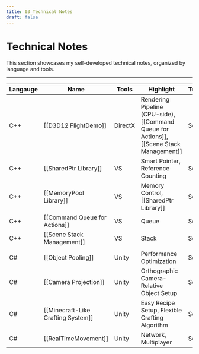 ```yaml
---
title: 03_Technical Notes
draft: false
---
```


# **Technical Notes**

This section showcases my self-developed technical notes, organized by language and tools.

---

| **Langauge** | **Name**                                                                        | **Tools** | **Highlight**                                                                            | **Team** | **Year** |
| ------------ | ------------------------------------------------------------------------------- | --------- | ---------------------------------------------------------------------------------------- | -------- | -------- |
| C++          | [[D3D12 FlightDemo]]                                                            | DirectX   | Rendering Pipeline (CPU-side), [[Command Queue for Actions]], [[Scene Stack Management]] | Solo     | 2024     |
| C++          | [[SharedPtr Library]]                                                           | VS        | Smart Pointer, Reference Counting                                                        | Solo     | 2024     |
| C++          | [[MemoryPool Library]]                                                          | VS        | Memory Control, [[SharedPtr Library]]                                                    | Solo     | 2024     |
| C++          | [[Command Queue for Actions]]                                                   | VS        | Queue                                                                                    | Solo     | 2024     |
| C++          | [[Scene Stack Management]]                                                      | VS        | Stack                                                                                    | Solo     | 2024     |
|              |                                                                                 |           |                                                                                          |          |          |
| C#           | [[Object Pooling]]                                                              | Unity     | Performance Optimization                                                                 | Solo     | 2023     |
| C#           | [[Camera Projection]]                                                           | Unity     | Orthographic Camera-Relative Object Setup                                                | Solo     | 2023     |
| C#           | [[Minecraft-Like Crafting System]]                                              | Unity     | Easy Recipe Setup, Flexible Crafting Algorithm                                           | Solo     | 2023     |
| C#           | [[RealTimeMovement]]                                                            | Unity     | Network, Multiplayer                                                                     | Solo     | 2023     |
